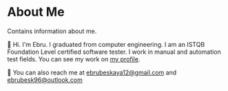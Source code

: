 # About Me 
Contains information about me.

🌺 Hi. I'm Ebru. I graduated from computer engineering. 
 I am an ISTQB Foundation Level certified software tester. I work in manual and automation test fields. 
 You can see my work on [my profile](https://github.com/ebrubeskaya).

💌 You can also reach me at ebrubeskaya12@gmail.com and ebrubesk96@outlook.com
